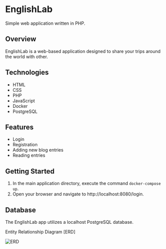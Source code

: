 # EnglishLab

Simple web application written in PHP.

## Overview

EnglishLab is a web-based application designed to share your trips around the world with other.

## Technologies

* HTML
* CSS
* PHP
* JavaScript
* Docker
* PostgreSQL

## Features

- Login
- Registration
- Adding new blog entries
- Reading entries

## Getting Started

1. In the main application directory, execute the command `docker-compose up`.
2. Open your browser and navigate to http://localhost:8080/login.

## Database

The EnglishLab app utilizes a localhost PostgreSQL database.

Entity Relationship Diagram [ERD]

![ERD](https://github.com/0WhoAmI/wdpai/assets/94999592/426c6ad9-ca26-41bf-b574-6164fe9adf56)
